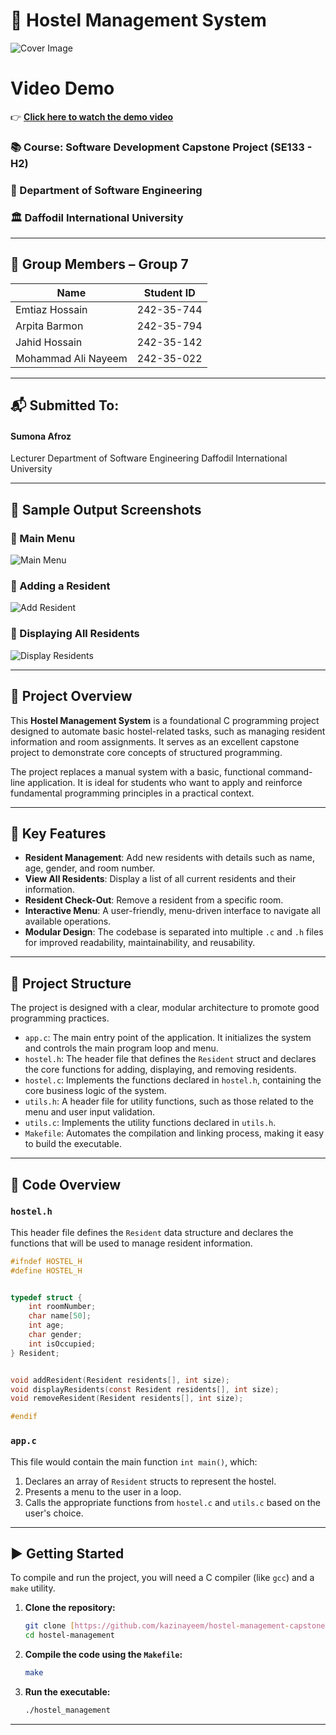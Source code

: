 # 🏨 Hostel Management System
![Cover Image](screenshots/cover.png)

# Video Demo

👉 **[Click here to watch the demo video](https://youtu.be/NdH-h84pFfU)**

### 📚 Course: Software Development Capstone Project (SE133 - H2)
### 🏫 Department of Software Engineering
### 🏛️ Daffodil International University

---

## 👥 Group Members – Group 7

| Name | Student ID |
|---|---|
| Emtiaz Hossain | 242-35-744 |
| Arpita Barmon | 242-35-794 |
| Jahid Hossain | 242-35-142 |
| Mohammad Ali Nayeem | 242-35-022 |

---

## 📬 Submitted To:

#### **Sumona Afroz**
Lecturer
Department of Software Engineering
Daffodil International University

---

## 🧪 Sample Output Screenshots

### 🔸 Main Menu
![Main Menu](screenshots/image1.png)

### 🔸 Adding a Resident
![Add Resident](screenshots/image2.png)

### 🔸 Displaying All Residents
![Display Residents](screenshots/image3.png)

---

## 📌 Project Overview

This **Hostel Management System** is a foundational C programming project designed to automate basic hostel-related tasks, such as managing resident information and room assignments. It serves as an excellent capstone project to demonstrate core concepts of structured programming.

The project replaces a manual system with a basic, functional command-line application. It is ideal for students who want to apply and reinforce fundamental programming principles in a practical context.

---

## 🧠 Key Features

-   **Resident Management**: Add new residents with details such as name, age, gender, and room number.
-   **View All Residents**: Display a list of all current residents and their information.
-   **Resident Check-Out**: Remove a resident from a specific room.
-   **Interactive Menu**: A user-friendly, menu-driven interface to navigate all available operations.
-   **Modular Design**: The codebase is separated into multiple `.c` and `.h` files for improved readability, maintainability, and reusability.

---

## 📂 Project Structure

The project is designed with a clear, modular architecture to promote good programming practices.

-   `app.c`: The main entry point of the application. It initializes the system and controls the main program loop and menu.
-   `hostel.h`: The header file that defines the `Resident` struct and declares the core functions for adding, displaying, and removing residents.
-   `hostel.c`: Implements the functions declared in `hostel.h`, containing the core business logic of the system.
-   `utils.h`: A header file for utility functions, such as those related to the menu and user input validation.
-   `utils.c`: Implements the utility functions declared in `utils.h`.
-   `Makefile`: Automates the compilation and linking process, making it easy to build the executable.

---

## 🔧 Code Overview

### `hostel.h`
This header file defines the `Resident` data structure and declares the functions that will be used to manage resident information.

```c
#ifndef HOSTEL_H
#define HOSTEL_H


typedef struct {
    int roomNumber;
    char name[50];
    int age;
    char gender;
    int isOccupied;
} Resident;


void addResident(Resident residents[], int size);
void displayResidents(const Resident residents[], int size);
void removeResident(Resident residents[], int size);

#endif 
```

### `app.c`
This file would contain the main function `int main()`, which:
1. Declares an array of `Resident` structs to represent the hostel.
2. Presents a menu to the user in a loop.
3. Calls the appropriate functions from `hostel.c` and `utils.c` based on the user's choice.

---

## ▶️ Getting Started

To compile and run the project, you will need a C compiler (like `gcc`) and a `make` utility.

1.  **Clone the repository:**
    ```sh
    git clone [https://github.com/kazinayeem/hostel-management-capstone.git](https://github.com/kazinayeem/hostel-management-capstone.git)
    cd hostel-management
    ```

2.  **Compile the code using the `Makefile`:**
    ```sh
    make
    ```

3.  **Run the executable:**
    ```sh
    ./hostel_management
    ```

---


